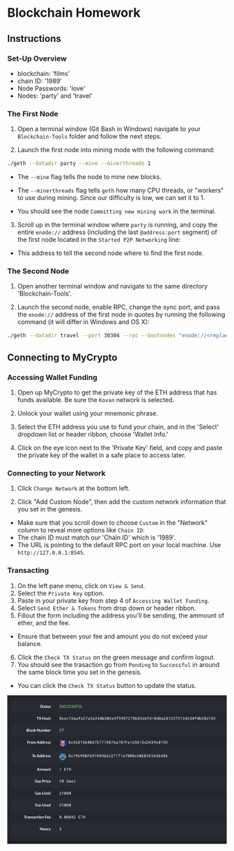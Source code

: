 # Blockchain Homework
## Instructions

### Set-Up Overview
* blockchain: 'films'
* chain ID: '1989'
* Node Passwords: 'love'
* Nodes: 'party' and 'travel'

### The First Node 

1. Open a terminal window (Git Bash in Windows) navigate to your `Blockchain-Tools` folder and follow the next steps.


2. Launch the first node into mining mode with the following command:

 ```bash
 ./geth --datadir party --mine --minerthreads 1
 ```

 * The `--mine` flag tells the node to mine new blocks.

 * The `--minerthreads` flag tells `geth` how many CPU threads, or "workers" to use during mining. Since our difficulty is low, we can set it to 1.

* You should see the node `Committing new mining work` in the terminal.

3. Scroll up in the terminal window where `party` is running, and copy the entire `enode://` address (including the last `@address:port` segment) of the first node located in the `Started P2P Networking` line:

* This address to tell the second node where to find the first node.

### The Second Node

1. Open another terminal window and navigate to the same directory 'Blockchain-Tools'.

2.  Launch the second node, enable RPC, change the sync port, and pass the `enode://` address of the first node in quotes by running the following command (it will differ in Windows and OS X):
 ```bash
 ./geth --datadir travel --port 30304 --rpc --bootnodes "enode://<replace with node1 enode address>"
 ```

## Connecting to MyCrypto

### Accessing Wallet Funding

1. Open up MyCrypto to get the private key of the ETH address that has funds available. Be sure the `Kovan` network is selected.

2. Unlock your wallet using your mnemonic phrase.

3. Select the ETH address you use to fund your chain, and in the 'Select' dropdown list or header ribbon, choose 'Wallet Info.'

4. Click on the eye icon next to the 'Private Key' field, and copy and paste the private key of the wallet in a safe place to access later.

### Connecting to your Network

1. Click `Change Network` at the bottom left.

2. Click "Add Custom Node", then add the custom network information that you set in the genesis.

* Make sure that you scroll down to choose `Custom` in the "Network" column to reveal more options like `Chain ID`: 
* The chain ID must match our 'Chain ID' which is '1989'.
* The URL is pointing to the default RPC port on your local machine. Use `http://127.0.0.1:8545`.

### Transacting

1. On the left pane menu, click on `View & Send`.
2. Select the `Private Key` option.
3. Paste in your private key from step 4 of `Accessing Wallet Funding`.
4. Select  `Send Ether & Tokens` from drop down or header ribbon.
5. Fillout the form including the address you'll be sending, the ammount of ether, and the fee. 
* Ensure that between your fee and amount you do not exceed your balance. 
6. Click the `Check TX Status` on the green message and confirm logout.
7. You should see the trasaction go from `Pending` to `Successful` in around the same block time you set in the genesis.

* You can click the `Check TX Status` button to update the status.

![successful transaction](Images/Transaction.png)

